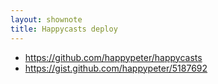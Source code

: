 ```yaml
---
layout: shownote
title: Happycasts deploy
---
```

- <https://github.com/happypeter/happycasts>
- <https://gist.github.com/happypeter/5187692>

